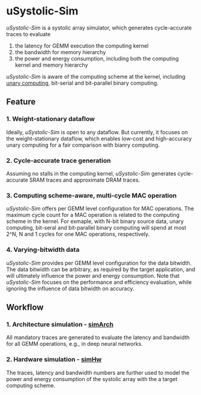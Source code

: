 # uSystolic-Sim
*uSystolic-Sim* is a systolic array simulator, which generates cycle-accurate traces to evaluate 
1) the latency for GEMM execution the computing kernel
2) the bandwidth for memory hierarchy
3) the power and energy consumption, including both the computing kernel and memory hierarchy

*uSystolic-Sim* is aware of the computing scheme at the kernel, including [unary computing](https://conferences.computer.org/isca/pdfs/ISCA2020-4QlDegUf3fKiwUXfV0KdCm/466100a377/466100a377.pdf), bit-serial and bit-parallel binary computing.

## Feature
### 1. Weight-stationary dataflow
Ideally, *uSystolic-Sim* is open to any dataflow. But currently, it focuses on the weight-stationary dataflow, which enables low-cost and high-accuracy unary computing for a fair comparison with bianry computing.

### 2. Cycle-accurate trace generation
Assuming no stalls in the computing kernel, *uSystolic-Sim* generates cycle-accurate SRAM traces and approximate DRAM traces.

### 3. Computing scheme-aware, multi-cycle MAC operation
*uSystolic-Sim* offers per GEMM level configuration for MAC operations. The maximum cycle count for a MAC operation is related to the computing scheme in the kernel. For exmaple, with N-bit binary source data, unary computing, bit-seral and bit-parallel binary computing will spend at most 2^N, N and 1 cycles for one MAC operations, respectively.

### 4. Varying-bitwidth data
*uSystolic-Sim* provides per GEMM level configuration for the data bitwidth. The data bitwidth can be arbitrary, as required by the target application, and will ultimately influence the power and energy consumption. Note that *uSystolic-Sim* focuses on the performance and efficiency evaluation, while ignoring the influence of data bitwidth on accuracy.

## Workflow
### 1. Architecture simulation - [simArch](https://github.com/diwu1990/uSystolic-Sim/blob/main/simArch/README.md)
All mandatory traces are generated to evaluate the latency and bandwidth for all GEMM operations, e.g., in deep neural networks.

### 2. Hardware simulation - [simHw](https://github.com/diwu1990/uSystolic-Sim/blob/main/simHw/README.md)
The traces, latency and bandwidth numbers are further used to model the power and energy consumption of the systolic array with the a target computing scheme.